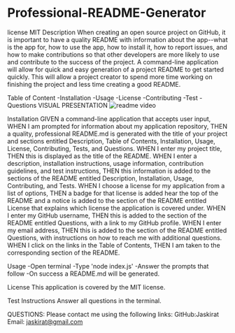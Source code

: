 # Professional-README-Generator
license MIT
Description
When creating an open source project on GitHub, it is important to have a quality README with information about the app--what is the app for, how to use the app, how to install it, how to report issues, and how to make contributions so that other developers are more likely to use and contribute to the success of the project. A command-line application will allow for quick and easy generation of a project README to get started quickly. This will allow a project creator to spend more time working on finishing the project and less time creating a good README.

Table of Content
-Installation
-Usage
-License
-Contributing
-Test
-Questions
VISUAL PRESENTATION
![readme video](https://user-images.githubusercontent.com/114631240/224762735-e7479b4a-b20a-416d-b547-21938ecd26b2.gif)


Installation
GIVEN a command-line application that accepts user input, WHEN I am prompted for information about my application repository, THEN a quality, professional README.md is generated with the title of your project and sections entitled Description, Table of Contents, Installation, Usage, License, Contributing, Tests, and Questions. WHEN I enter my project title, THEN this is displayed as the title of the README. WHEN I enter a description, installation instructions, usage information, contribution guidelines, and test instructions, THEN this information is added to the sections of the README entitled Description, Installation, Usage, Contributing, and Tests. WHEN I choose a license for my application from a list of options, THEN a badge for that license is added hear the top of the README and a notice is added to the section of the README entitled License that explains which license the application is covered under. WHEN I enter my GitHub username, THEN this is added to the section of the README entitled Questions, with a link to my GitHub profile. WHEN I enter my email address, THEN this is added to the section of the README entitled Questions, with instructions on how to reach me with additional questions. WHEN I click on the links in the Table of Contents, THEN I am taken to the corresponding section of the README.

Usage
-Open terminal
-Type 'node index.js'
-Answer the prompts that follow
-On success a README.md will be generated.

License
This application is covered by the MIT license.

Test Instructions
Answer all questions in the terminal.

QUESTIONS:
Please contact me using the following links:
GitHub:Jaskirat
Email: jaskirat@gmail.com
